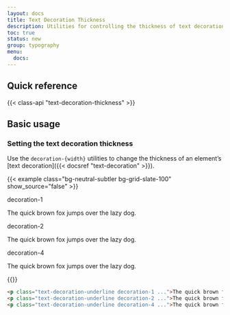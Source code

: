 ```yaml
---
layout: docs
title: Text Decoration Thickness
description: Utilities for controlling the thickness of text decorations.
toc: true
status: new
group: typography
menu:
  docs:    
---
```


## Quick reference

{{< class-api "text-decoration-thickness" >}}

## Basic usage

### Setting the text decoration thickness

Use the `decoration-{width}` utilities to change the thickness of an element’s [text decoration]({{< docsref "text-decoration" >}}).


{{< example class="bg-neutral-subtler bg-grid-slate-100" show_source="false" >}}
<div class="d-flex flex-column gap-4">
  <div>
    <span class="text-muted fs-sm fw-semibold text-body-tertiary mb-3">decoration-1</span>
    <p class="text-decoration-underline decoration-1 fs-5 fw-medium">The quick brown fox jumps over the lazy dog.</p>
  </div>
  <div>
    <span class="text-muted fs-sm fw-semibold text-body-tertiary mb-3">decoration-2</span>
    <p class="text-decoration-underline decoration-2 fs-5 fw-medium">The quick brown fox jumps over the lazy dog.</p>
  </div>
  <div>
    <span class="text-muted fs-sm fw-semibold text-body-tertiary mb-3">decoration-4</span>
    <p class="text-decoration-underline decoration-4 fs-5 fw-medium">The quick brown fox jumps over the lazy dog.</p>
  </div>
</div>
{{</ example >}}

```html
<p class="text-decoration-underline decoration-1 ...">The quick brown fox...</p>
<p class="text-decoration-underline decoration-2 ...">The quick brown fox...</p>
<p class="text-decoration-underline decoration-4 ...">The quick brown fox...</p>
```